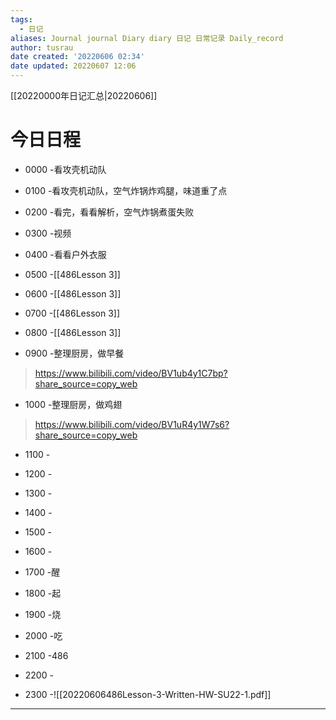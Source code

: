 ```yaml
---
tags:
  - 日记
aliases: Journal journal Diary diary 日记 日常记录 Daily_record
author: tusrau
date created: '20220606 02:34'
date updated: 20220607 12:06
---
```


[[20220000年日记汇总|20220606]]

# 今日日程

- 0000 -看攻壳机动队
- 0100 -看攻壳机动队，空气炸锅炸鸡腿，味道重了点
- 0200 -看完，看看解析，空气炸锅煮蛋失败
- 0300 -视频
- 0400 -看看户外衣服
- 0500 -[[486Lesson 3]]
- 0600 -[[486Lesson 3]]
- 0700 -[[486Lesson 3]]
- 0800 -[[486Lesson 3]]

- 0900 -整理厨房，做早餐
>https://www.bilibili.com/video/BV1ub4y1C7bp?share_source=copy_web
- 1000 -整理厨房，做鸡翅
>https://www.bilibili.com/video/BV1uR4y1W7s6?share_source=copy_web
- 1100 -
- 1200 -
- 1300 -
- 1400 -
- 1500 -
- 1600 -
- 1700 -醒
- 1800 -起

- 1900 -烧
- 2000 -吃
- 2100 -486
- 2200 -
- 2300 -![[20220606486Lesson-3-Written-HW-SU22-1.pdf]]

---
